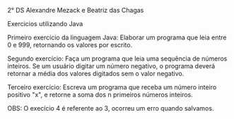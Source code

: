 2° DS
Alexandre Mezack e Beatriz das Chagas

Exercicios utilizando Java

Primeiro exercício da linguagem Java: Elaborar um programa que leia entre 0 e 999, retornando os valores por escrito.

Segundo exercício: Faça um programa que leia uma sequência de números inteiros. Se um usuário digitar um número negativo, o programa deverá retornar a média dos valores digitados sem o valor negativo.


Terceiro exercício: Escreva um programa que receba um número inteiro positivo "x", e retorne a soma dos n primeiros números inteiros.


OBS: O execício 4 é referente ao 3, ocorreu um erro quando salvamos.
